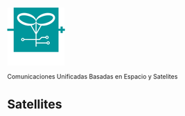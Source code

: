 
![Screenshot](https://github.com/davidsnege/CUBES/blob/main/DesignMKT/img/blanco.png?raw=true)

Comunicaciones Unificadas Basadas en Espacio y Satelites

# Satellites
